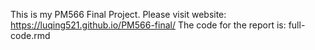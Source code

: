 This is my PM566 Final Project. 
Please visit website:  https://luqing521.github.io/PM566-final/
The code for the report is: full-code.rmd
